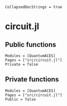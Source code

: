 ```@meta
CollapsedDocStrings = true
```

# circuit.jl

## Public functions

```@autodocs
Modules = [QuantumACES]
Pages = ["src/circuit.jl"]
Private = false
```

## Private functions

```@autodocs
Modules = [QuantumACES]
Pages = ["src/circuit.jl"]
Public = false
```
